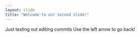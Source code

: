 ```yaml
---
layout: slide
title: "Welcome to our second slide!"
---
```

Just testing out editing commits
Use the left arrow to go back!
